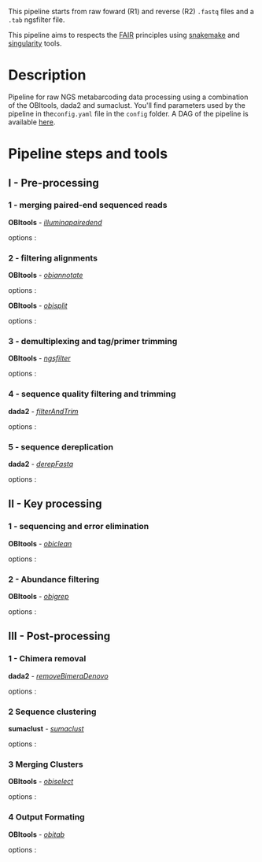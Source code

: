 This pipeline starts from raw foward (R1) and reverse (R2) `.fastq` files and a `.tab` ngsfilter file.

This pipeline aims to respects the [FAIR](https://www.go-fair.org/fair-principles/) principles using [snakemake](https://snakemake.readthedocs.io/en/stable/#) and [singularity](https://docs.sylabs.io/guides/3.0/user-guide/index.html#) tools.

# Description

Pipeline for raw NGS metabarcoding data processing using a combination of the OBItools, dada2 and sumaclust.
You'll find parameters used by the pipeline in the`config.yaml` file in the `config` folder.
A DAG of the pipeline is available [here](dag/dag.svg).


# Pipeline steps and tools

## I - Pre-processing

### 1 - merging paired-end sequenced reads

**OBItools** - [*illuminapairedend*](https://pythonhosted.org/OBItools/scripts/illuminapairedend.html)

options :

### 2 - filtering alignments

**OBItools** - [*obiannotate*](https://pythonhosted.org/OBItools/scripts/obiannotate.html)

options :

**OBItools** - [*obisplit*](https://pythonhosted.org/OBItools/scripts/obisplit.html)

options :

### 3 - demultiplexing and tag/primer trimming

**OBItools** - [*ngsfilter*](https://pythonhosted.org/OBItools/scripts/ngsfilter.html)

options :

### 4 - sequence quality filtering and trimming

**dada2** - [*filterAndTrim*](https://rdrr.io/bioc/dada2/man/filterAndTrim.html)

options :

### 5 - sequence dereplication

**dada2** - [*derepFastq*](https://rdrr.io/bioc/dada2/man/derepFastq.html)

options :

## II - Key processing 

### 1 - sequencing and error elimination 

**OBItools** - [*obiclean*](https://pythonhosted.org/OBItools/scripts/obiclean.html)

options :

### 2 - Abundance filtering

**OBItools** - [*obigrep*](https://pythonhosted.org/OBItools/scripts/obigrep.html)

options : 

## III - Post-processing

### 1 - Chimera removal

**dada2** - [*removeBimeraDenovo*](https://rdrr.io/bioc/dada2/man/removeBimeraDenovo.html)

options :

### 2 Sequence clustering

**sumaclust** - [*sumaclust*](https://git.metabarcoding.org/OBItools/sumaclust/-/wikis/home)

options :

### 3 Merging Clusters

**OBItools** - [*obiselect*](https://pythonhosted.org/OBItools/scripts/obiselect.html)

options :

### 4 Output Formating

**OBItools** - [*obitab*](https://pythonhosted.org/OBItools/scripts/obitab.html)

options :
